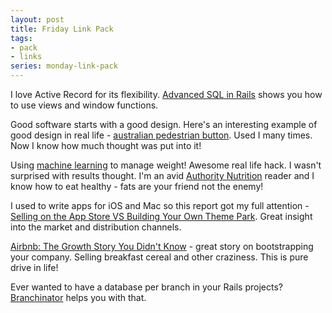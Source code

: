 ```yaml
---
layout: post
title: Friday Link Pack
tags:
- pack
- links
series: monday-link-pack
---
```

I love Active Record for its flexibility. [Advanced SQL in Rails](http://brewhouse.io/2016/08/04/sql-in-rails.html) shows you how to use views and window functions.

Good software starts with a good design. Here's an interesting example of good design in real life - [australian pedestrian button](http://www.australiangeographic.com.au/blogs/dr-karl-need-to-know/2016/08/the-pedestrian-button/). Used I many times. Now I know how much thought was put into it!

Using [machine learning](https://github.com/arielf/weight-loss) to manage weight! Awesome real life hack. I wasn't surprised with results thought. I'm an avid [Authority Nutrition](http://authoritynutrition.com) reader and I know how to eat healthy - fats are your friend not the enemy!

I used to write apps for iOS and Mac so this report got my full attention - [Selling on the App Store VS Building Your Own Theme Park](http://devmate.com/mac-dev-survey). Great insight into the market and distribution channels.

[Airbnb: The Growth Story You Didn't Know](https://growthhackers.com/growth-studies/airbnb) - great story on bootstrapping your company. Selling breakfast cereal and other craziness. This is pure drive in life!

Ever wanted to have a database per branch in your Rails projects? [Branchinator](https://github.com/pawelniewie/branchinator) helps you with that.